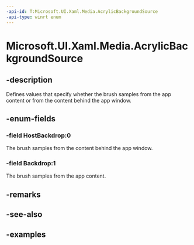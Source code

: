 ```yaml
---
-api-id: T:Microsoft.UI.Xaml.Media.AcrylicBackgroundSource
-api-type: winrt enum
---
```


<!-- Enumeration syntax.
public enum AcrylicBackgroundSource : int 
-->

# Microsoft.UI.Xaml.Media.AcrylicBackgroundSource

## -description

Defines values that specify whether the brush samples from the app content or from the content behind the app window.

## -enum-fields

### -field HostBackdrop:0

The brush samples from the content behind the app window.

### -field Backdrop:1

The brush samples from the app content.

## -remarks

## -see-also

## -examples

